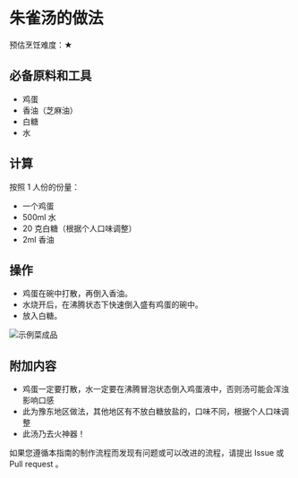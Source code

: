 # 朱雀汤的做法

预估烹饪难度：★

## 必备原料和工具

- 鸡蛋
- 香油（芝麻油）
- 白糖
- 水

## 计算

按照 1 人份的份量：

- 一个鸡蛋
- 500ml 水
- 20 克白糖（根据个人口味调整）
- 2ml 香油

## 操作

- 鸡蛋在碗中打散，再倒入香油。
- 水烧开后，在沸腾状态下快速倒入盛有鸡蛋的碗中。
- 放入白糖。

![示例菜成品](./朱雀汤.jpg)

## 附加内容

- 鸡蛋一定要打散，水一定要在沸腾冒泡状态倒入鸡蛋液中，否则汤可能会浑浊影响口感
- 此为豫东地区做法，其他地区有不放白糖放盐的，口味不同，根据个人口味调整
- 此汤乃去火神器！

如果您遵循本指南的制作流程而发现有问题或可以改进的流程，请提出 Issue 或 Pull request 。
